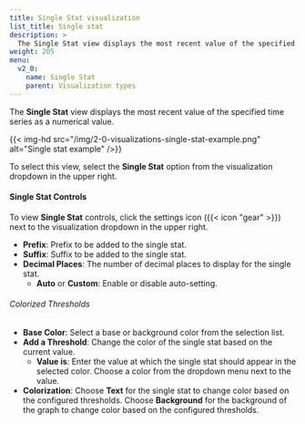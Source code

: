 ```yaml
---
title: Single Stat visualization
list_title: Single stat
description: >
  The Single Stat view displays the most recent value of the specified time series as a numerical value.
weight: 205
menu:
  v2_0:
    name: Single Stat
    parent: Visualization types
---
```


The **Single Stat** view displays the most recent value of the specified time series as a numerical value.

{{< img-hd src="/img/2-0-visualizations-single-stat-example.png" alt="Single stat example" />}}

To select this view, select the **Single Stat** option from the visualization dropdown in the upper right.

#### Single Stat Controls

To view **Single Stat** controls, click the settings icon ({{< icon "gear" >}})
next to the visualization dropdown in the upper right.

- **Prefix**: Prefix to be added to the single stat.
- **Suffix**: Suffix to be added to the single stat.
- **Decimal Places**: The number of decimal places to display for the single stat.
    - **Auto** or **Custom**: Enable or disable auto-setting.

###### Colorized Thresholds
- **Base Color**: Select a base or background color from the selection list.
- **Add a Threshold**: Change the color of the single stat based on the current value.
  - **Value is**: Enter the value at which the single stat should appear in the selected color.
    Choose a color from the dropdown menu next to the value.
- **Colorization**: Choose **Text** for the single stat to change color based on the configured thresholds.
  Choose **Background** for the background of the graph to change color based on the configured thresholds.
